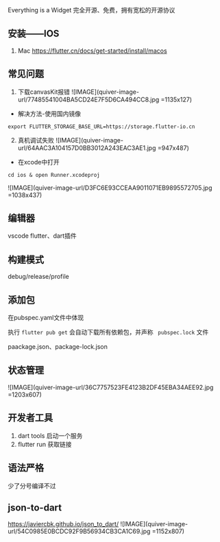 Everything is a Widget
完全开源、免费，拥有宽松的开源协议

## 安装——IOS
1. Mac
https://flutter.cn/docs/get-started/install/macos


## 常见问题
1. 下载canvasKit报错
![IMAGE](quiver-image-url/77485541004BA5CD24E7F5D6CA494CC8.jpg =1135x127)
- 解决方法-使用国内镜像
```
export FLUTTER_STORAGE_BASE_URL=https://storage.flutter-io.cn
```

2. 真机调试失败
![IMAGE](quiver-image-url/64AAC3A104157D0BB3012A243EAC3AE1.jpg =947x487)

- 在xcode中打开
```
cd ios & open Runner.xcodeproj
```
![IMAGE](quiver-image-url/D3FC6E93CCEAA9011071EB9895572705.jpg =1038x437)


## 编辑器
vscode
flutter、dart插件

## 构建模式
debug/release/profile

## 添加包
在pubspec.yaml文件中体现

执行 `flutter pub get` 会自动下载所有依赖包，并声称 ` pubspec.lock` 文件

paackage.json、package-lock.json

## 状态管理
![IMAGE](quiver-image-url/36C7757523FE4123B2DF45EBA34AEE92.jpg =1203x607)

## 开发者工具
1. dart tools 启动一个服务
2. flutter run 获取链接

## 语法严格
少了分号编译不过

## json-to-dart
https://javiercbk.github.io/json_to_dart/
![IMAGE](quiver-image-url/54C0985E0BCDC92F9B56934CB3CA1C69.jpg =1152x807)